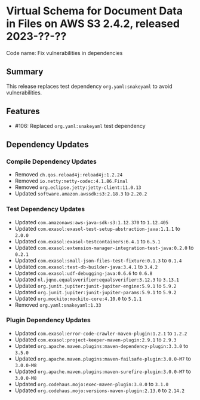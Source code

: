 # Virtual Schema for Document Data in Files on AWS S3 2.4.2, released 2023-??-??

Code name: Fix vulnerabilities in dependencies

## Summary

This release replaces test dependency `org.yaml:snakeyaml` to avoid vulnerabilities.

## Features

* #106: Replaced `org.yaml:snakeyaml` test dependency

## Dependency Updates

### Compile Dependency Updates

* Removed `ch.qos.reload4j:reload4j:1.2.24`
* Removed `io.netty:netty-codec:4.1.86.Final`
* Removed `org.eclipse.jetty:jetty-client:11.0.13`
* Updated `software.amazon.awssdk:s3:2.18.3` to `2.20.2`

### Test Dependency Updates

* Updated `com.amazonaws:aws-java-sdk-s3:1.12.370` to `1.12.405`
* Updated `com.exasol:exasol-test-setup-abstraction-java:1.1.1` to `2.0.0`
* Updated `com.exasol:exasol-testcontainers:6.4.1` to `6.5.1`
* Updated `com.exasol:extension-manager-integration-test-java:0.2.0` to `0.2.1`
* Updated `com.exasol:small-json-files-test-fixture:0.1.3` to `0.1.4`
* Updated `com.exasol:test-db-builder-java:3.4.1` to `3.4.2`
* Updated `com.exasol:udf-debugging-java:0.6.6` to `0.6.8`
* Updated `nl.jqno.equalsverifier:equalsverifier:3.12.3` to `3.13.1`
* Updated `org.junit.jupiter:junit-jupiter-engine:5.9.1` to `5.9.2`
* Updated `org.junit.jupiter:junit-jupiter-params:5.9.1` to `5.9.2`
* Updated `org.mockito:mockito-core:4.10.0` to `5.1.1`
* Removed `org.yaml:snakeyaml:1.33`

### Plugin Dependency Updates

* Updated `com.exasol:error-code-crawler-maven-plugin:1.2.1` to `1.2.2`
* Updated `com.exasol:project-keeper-maven-plugin:2.9.1` to `2.9.3`
* Updated `org.apache.maven.plugins:maven-dependency-plugin:3.3.0` to `3.5.0`
* Updated `org.apache.maven.plugins:maven-failsafe-plugin:3.0.0-M7` to `3.0.0-M8`
* Updated `org.apache.maven.plugins:maven-surefire-plugin:3.0.0-M7` to `3.0.0-M8`
* Updated `org.codehaus.mojo:exec-maven-plugin:3.0.0` to `3.1.0`
* Updated `org.codehaus.mojo:versions-maven-plugin:2.13.0` to `2.14.2`
